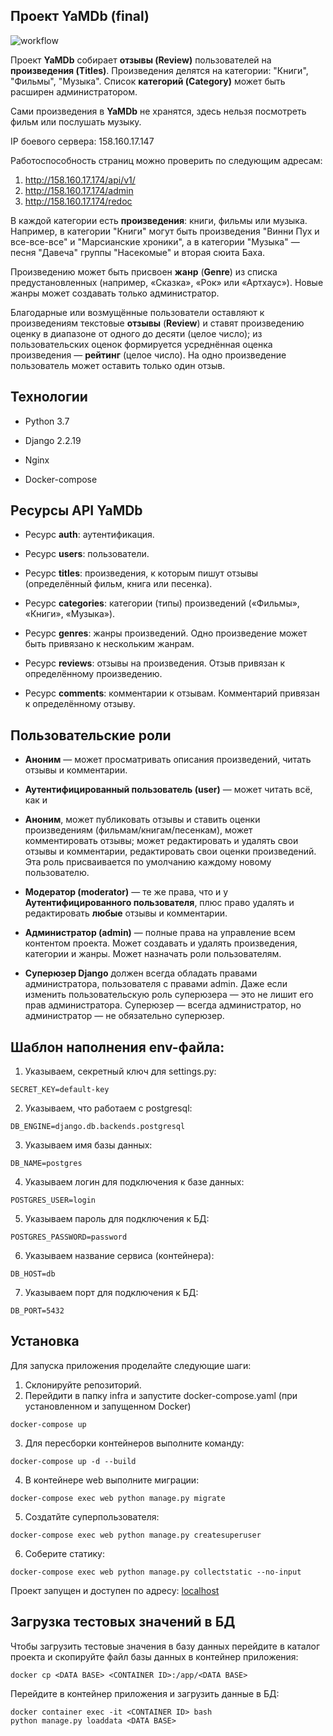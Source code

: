 ## Проект YaMDb (final)

![workflow](https://github.com/Vlad540700/yamdb_final/actions/workflows/yamdb_workflow.yml/badge.svg)

Проект **YaMDb** собирает **отзывы (Review)** пользователей на **произведения (Titles)**. Произведения делятся на категории: "Книги", "Фильмы", "Музыка". Список **категорий (Category)** может быть расширен администратором.

Сами произведения в **YaMDb** не хранятся, здесь нельзя посмотреть фильм или послушать музыку.

IP боевого сервера: 158.160.17.147

Работоспособность страниц можно проверить по следующим адресам:

1) http://158.160.17.174/api/v1/
2) http://158.160.17.174/admin
3) http://158.160.17.174/redoc

В каждой категории есть **произведения**: книги, фильмы или музыка. Например, в категории "Книги" могут быть произведения "Винни Пух и все-все-все" и "Марсианские хроники", а в категории "Музыка" — песня "Давеча" группы "Насекомые" и вторая сюита Баха.

Произведению может быть присвоен **жанр** (**Genre**) из списка предустановленных (например, «Сказка», «Рок» или «Артхаус»). Новые жанры может создавать только администратор.

Благодарные или возмущённые пользователи оставляют к произведениям текстовые **отзывы** (**Review**) и ставят произведению оценку в диапазоне от одного до десяти (целое число); из пользовательских оценок формируется усреднённая оценка произведения — **рейтинг** (целое число). На одно произведение пользователь может оставить только один отзыв.


## Технологии

- Python 3.7

- Django 2.2.19

- Nginx

- Docker-compose


## Ресурсы API YaMDb

- Ресурс **auth**: аутентификация.

- Ресурс **users**: пользователи.

- Ресурс **titles**: произведения, к которым пишут отзывы (определённый фильм, книга или песенка).

- Ресурс **categories**: категории (типы) произведений («Фильмы», «Книги», «Музыка»).

- Ресурс **genres**: жанры произведений. Одно произведение может быть привязано к нескольким жанрам.

- Ресурс **reviews**: отзывы на произведения. Отзыв привязан к определённому произведению.

- Ресурс **comments**: комментарии к отзывам. Комментарий привязан к определённому отзыву.



## Пользовательские роли

- **Аноним** — может просматривать описания произведений, читать отзывы и комментарии.

- **Аутентифицированный пользователь (user)** — может читать всё, как и 

- **Аноним**, может публиковать отзывы и ставить оценки произведениям (фильмам/книгам/песенкам), может комментировать отзывы; может редактировать и удалять свои отзывы и комментарии, редактировать свои оценки произведений. Эта роль присваивается по умолчанию каждому новому пользователю.

- **Модератор (moderator)** — те же права, что и у **Аутентифицированного пользователя**, плюс право удалять и редактировать **любые** отзывы и комментарии.

- **Администратор (admin)** — полные права на управление всем контентом проекта. Может создавать и удалять произведения, категории и жанры. Может назначать роли пользователям.

- **Суперюзер Django** должен всегда обладать правами администратора, пользователя с правами admin. Даже если изменить пользовательскую роль суперюзера — это не лишит его прав администратора. Суперюзер — всегда администратор, но администратор — не обязательно суперюзер.


## Шаблон наполнения env-файла:

1. Указываем, секретный ключ для settings.py:
```
SECRET_KEY=default-key
```
2. Указываем, что работаем с postgresql:
```
DB_ENGINE=django.db.backends.postgresql
```
3. Указываем имя базы данных:
```
DB_NAME=postgres
```
4. Указываем логин для подключения к базе данных:
```
POSTGRES_USER=login
```
5. Указываем пароль для подключения к БД:
```
POSTGRES_PASSWORD=password
```
6. Указываем название сервиса (контейнера):
```
DB_HOST=db
```
7. Указываем порт для подключения к БД:
```
DB_PORT=5432
```

## Установка

Для запуска приложения проделайте следующие шаги:

1. Склонируйте репозиторий.
2. Перейдити в папку infra и запустите docker-compose.yaml (при установленном и запущенном Docker)
```
docker-compose up
```
3. Для пересборки контейнеров выполните команду:
```
docker-compose up -d --build
```
4. В контейнере web выполните миграции:
```
docker-compose exec web python manage.py migrate
```
5. Создатйте суперпользователя:
```
docker-compose exec web python manage.py createsuperuser
```
6. Соберите статику:
```
docker-compose exec web python manage.py collectstatic --no-input
```
Проект запущен и доступен по адресу: [localhost](http://localhost/admin/)

## Загрузка тестовых значений в БД

Чтобы загрузить тестовые значения в базу данных перейдите в каталог проекта и скопируйте файл базы данных в контейнер приложения:
```
docker cp <DATA BASE> <CONTAINER ID>:/app/<DATA BASE>
```
Перейдите в контейнер приложения и загрузить данные в БД: 
```
docker container exec -it <CONTAINER ID> bash
python manage.py loaddata <DATA BASE>
```